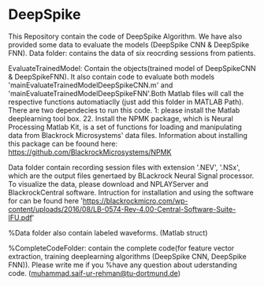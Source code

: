 # DeepSpike
This Repository contain the code of DeepSpike Algorithm. We have also provided some data to evaluate the models (DeepSpike CNN & DeepSpike FNN).
Data folder: contains the data of six reocrding sessions from patients.

EvaluateTrainedModel: Contain the objects(trained model of DeepSpikeCNN & DeepSpikeFNN). It also contain code to evaluate both models 'mainEvaluateTrainedModelDeepSpikeCNN.m'
and 'mainEvaluateTrainedModelDeepSpikeFNN'.Both Matlab files will call the respective functions automatiaclly (just add this folder in MATLAB Path). There are two dependecies to run this code. 1: please install the Matlab deeplearning tool box. 22. Install the NPMK package, which is Neural Processing Matlab Kit, is a set of functions for loading 
and manipulating data from Blackrock Microsystems' data files. Information about installing this package can be foound here: https://github.com/BlackrockMicrosystems/NPMK 

Data folder contain recording session files with extension '.NEV', '.NSx', which are the output files genertaed by BLackrock Neural Signal processor. To visualize the data, please download and NPLAYServer and BlackrockCentral software. Intruction for installation and using the software for can be found here 
'https://blackrockmicro.com/wp-content/uploads/2016/08/LB-0574-Rev-4.00-Central-Software-Suite-IFU.pdf'

%Data folder also contain labeled waveforms. (Matlab struct)

%CompleteCodeFolder: contain the complete code(for feature vector extraction, training deeplearning algorithms (DeepSpike CNN, DeepSpike FNN)). Please write me if you 
%have any question about uderstanding code. (muhammad.saif-ur-rehman@tu-dortmund.de)

 

 
